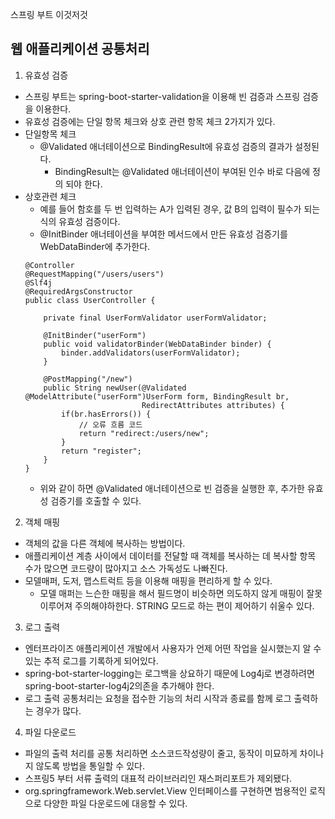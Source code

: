 스프링 부트 이것저것
## 웹 애플리케이션 공통처리
1. 유효성 검증
- 스프링 부트는 spring-boot-starter-validation을 이용해 빈 검증과 스프링 검증을 이용한다. 
- 유효성 검증에는 단일 항목 체크와 상호 관련 항목 체크 2가지가 있다. 
- 단일항목 체크
  - @Validated 애너테이션으로 BindingResult에 유효성 검증의 결과가 설정된다. 
    - BindingResult는 @Validated 애너테이션이 부여된 인수 바로 다음에 정의 되야 한다. 
- 상호관련 체크
  - 예를 들어 함호를 두 번 입력하는 A가 입력된 경우, 값 B의 입력이 필수가 되는 식의 유효성 검증이다. 
  - @InitBinder 애너테이션을 부여한 메서드에서 만든 유효성 검증기를 WebDataBinder에 추가한다. 
  ```
  @Controller
  @RequestMapping("/users/users")
  @Slf4j
  @RequiredArgsConstructor
  public class UserController {
      
      private final UserFormValidator userFormValidator;
     
      @InitBinder("userForm")
      public void validatorBinder(WebDataBinder binder) {
          binder.addValidators(userFormValidator);
      }
      
      @PostMapping("/new")
      public String newUser(@Validated @ModelAttribute("userForm")UserForm form, BindingResult br,
                            RedirectAttributes attributes) {
          if(br.hasErrors()) {
              // 오류 흐름 코드
              return "redirect:/users/new";
          }
          return "register";
      }
  }
  ```
  - 위와 같이 하면 @Validated 애너테이션으로 빈 검증을 실행한 후, 추가한 유효성 검증기를 호출할 수 있다.

2. 객체 매핑
- 객체의 값을 다른 객체에 복사하는 방법이다. 
- 애플리케이션 계층 사이에서 데이터를 전달할 때 객체를 복사하는 데 복사할 항목 수가 많으면 코드량이 많아지고 소스 가독성도 나빠진다. 
- 모델매퍼, 도저, 맵스트럭트 등을 이용해 매핑을 편리하게 할 수 있다.   
  - 모델 매퍼는 느슨한 매핑을 해서 필드명이 비슷하면 의도하지 않게 매핑이 잘못 이루어져 주의해야하한다. STRING 모드로 하는 편이 제어하기 쉬울수 있다.
  
3. 로그 출력
- 엔터프라이즈 애플리케이션 개발에서 사용자가 언제 어떤 작업을 실시했는지 알 수 있는 추적 로그를 기록하게 되어있다. 
- spring-bot-starter-logging는 로그백을 상요하기 때문에 Log4j로 변경하려면 spring-boot-starter-log4j2의존을 추가해야 한다. 
- 로그 출력 공통처리는 요청을 접수한 기능의 처리 시작과 종료를 함께 로그 출력하는 경우가 많다. 
  
4. 파일 다운로드
- 파일의 출력 처리를 공통 처리하면 소스코드작성량이 줄고, 동작이 미묘하게 차이나지 않도록 방법을 통일할 수 있다. 
- 스프링5 부터 서류 출력의 대표적 라이브러리인 재스퍼리포트가 제외됐다. 
- org.springframework.Web.servlet.View 인터페이스를 구현하면 범용적인 로직으로 다양한 파일 다운로드에 대응할 수 있다. 
  
  